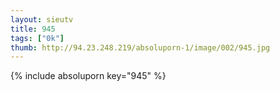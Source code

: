 ```yaml
--- 
layout: sieutv
title: 945
tags: ["0k"]
thumb: http://94.23.248.219/absoluporn-1/image/002/945.jpg
---
```

{% include absoluporn key="945" %} 

